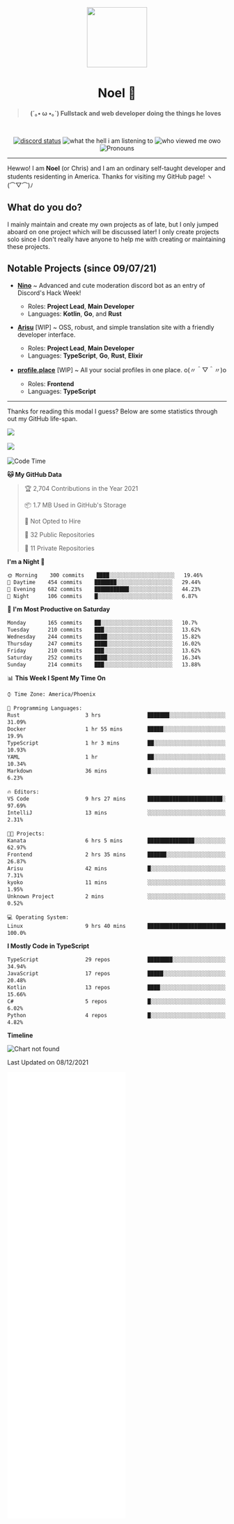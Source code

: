<div align='center'>
  <div align='center'>
    <img
      src='https://cdn.floofy.dev/art/icons/icon_cinnamonserval.png'
      width='138'
      height='138'
    />
  </div>
  <h1>Noel 🐾</h1>
  <blockquote><strong>(´｡• ω •｡`) Fullstack and web developer doing the things he loves</strong></blockquote>

  <br />

  <a href='https://discord.com/users/280158289667555328' target='_blank'><img alt="discord status" src="https://dev.discordprofiles.me/badge/status/280158289667555328" /></a>
  <img alt="what the hell i am listening to" src="https://dev.discordprofiles.me/badge/spotify/280158289667555328" />
  <img alt="who viewed me owo" src="https://komarev.com/ghpvc/?username=auguwu" />
  <img alt='Pronouns' src='https://img.shields.io/endpoint?url=https://pronoundb.org/shields/6004d014406af11e4593a013' />
</div>

<hr />

Hewwo! I am **Noel** (or Chris) and I am an ordinary self-taught developer and students residenting in America. Thanks for visiting my GitHub page! ヽ(⌒▽⌒)ﾉ

## What do you do?
I mainly maintain and create my own projects as of late, but I only jumped aboard on one project which will be discussed later! I only create projects
solo since I don't really have anyone to help me with creating or maintaining these projects.

## Notable Projects (since 09/07/21)
- [**Nino**](https://nino.sh) ~ Advanced and cute moderation discord bot as an entry of Discord's Hack Week!
  - Roles: **Project Lead**, **Main Developer**
  - Languages: **Kotlin**, **Go**, and **Rust**

- [**Arisu**](https://arisu.land) [WIP] ~ OSS, robust, and simple translation site with a friendly developer interface.
  - Roles: **Project Lead**, **Main Developer**
  - Languages: **TypeScript**, **Go**, **Rust**, **Elixir**

- [**profile.place**](https://profile.place) [WIP] ~ All your social profiles in one place. o(〃＾▽＾〃)o
  - Roles: **Frontend**
  - Languages: **TypeScript**

---

Thanks for reading this modal I guess? Below are some statistics through out my GitHub life-span.

![](https://github-readme-stats.vercel.app/api?username=auguwu&count_private=true&show_icons=true&theme=gruvbox)

![](https://github-readme-stats.vercel.app/api/top-langs/?username=auguwu&layout=compact&theme=gruvbox)

<!--START_SECTION:waka-->
![Code Time](http://img.shields.io/badge/Code%20Time-2%2C481%20hrs%2021%20mins-blue)

**🐱 My GitHub Data** 

> 🏆 2,704 Contributions in the Year 2021
 > 
> 📦 1.7 MB Used in GitHub's Storage 
 > 
> 🚫 Not Opted to Hire
 > 
> 📜 32 Public Repositories 
 > 
> 🔑 11 Private Repositories  
 > 
**I'm a Night 🦉** 

```text
🌞 Morning    300 commits    ████░░░░░░░░░░░░░░░░░░░░░   19.46% 
🌆 Daytime    454 commits    ███████░░░░░░░░░░░░░░░░░░   29.44% 
🌃 Evening    682 commits    ███████████░░░░░░░░░░░░░░   44.23% 
🌙 Night      106 commits    █░░░░░░░░░░░░░░░░░░░░░░░░   6.87%

```
📅 **I'm Most Productive on Saturday** 

```text
Monday       165 commits    ██░░░░░░░░░░░░░░░░░░░░░░░   10.7% 
Tuesday      210 commits    ███░░░░░░░░░░░░░░░░░░░░░░   13.62% 
Wednesday    244 commits    ████░░░░░░░░░░░░░░░░░░░░░   15.82% 
Thursday     247 commits    ████░░░░░░░░░░░░░░░░░░░░░   16.02% 
Friday       210 commits    ███░░░░░░░░░░░░░░░░░░░░░░   13.62% 
Saturday     252 commits    ████░░░░░░░░░░░░░░░░░░░░░   16.34% 
Sunday       214 commits    ███░░░░░░░░░░░░░░░░░░░░░░   13.88%

```


📊 **This Week I Spent My Time On** 

```text
⌚︎ Time Zone: America/Phoenix

💬 Programming Languages: 
Rust                     3 hrs               ███████░░░░░░░░░░░░░░░░░░   31.09% 
Docker                   1 hr 55 mins        █████░░░░░░░░░░░░░░░░░░░░   19.9% 
TypeScript               1 hr 3 mins         ██░░░░░░░░░░░░░░░░░░░░░░░   10.93% 
YAML                     1 hr                ██░░░░░░░░░░░░░░░░░░░░░░░   10.34% 
Markdown                 36 mins             █░░░░░░░░░░░░░░░░░░░░░░░░   6.23%

🔥 Editors: 
VS Code                  9 hrs 27 mins       ████████████████████████░   97.69% 
IntelliJ                 13 mins             ░░░░░░░░░░░░░░░░░░░░░░░░░   2.31%

🐱‍💻 Projects: 
Kanata                   6 hrs 5 mins        ███████████████░░░░░░░░░░   62.97% 
Frontend                 2 hrs 35 mins       ██████░░░░░░░░░░░░░░░░░░░   26.87% 
Arisu                    42 mins             █░░░░░░░░░░░░░░░░░░░░░░░░   7.31% 
kyoko                    11 mins             ░░░░░░░░░░░░░░░░░░░░░░░░░   1.95% 
Unknown Project          2 mins              ░░░░░░░░░░░░░░░░░░░░░░░░░   0.52%

💻 Operating System: 
Linux                    9 hrs 40 mins       █████████████████████████   100.0%

```

**I Mostly Code in TypeScript** 

```text
TypeScript               29 repos            ████████░░░░░░░░░░░░░░░░░   34.94% 
JavaScript               17 repos            █████░░░░░░░░░░░░░░░░░░░░   20.48% 
Kotlin                   13 repos            ████░░░░░░░░░░░░░░░░░░░░░   15.66% 
C#                       5 repos             █░░░░░░░░░░░░░░░░░░░░░░░░   6.02% 
Python                   4 repos             █░░░░░░░░░░░░░░░░░░░░░░░░   4.82%

```


**Timeline**

![Chart not found](https://raw.githubusercontent.com/auguwu/auguwu/master/charts/bar_graph.png) 


 Last Updated on 08/12/2021
<!--END_SECTION:waka-->

![](./github-metrics.svg)
